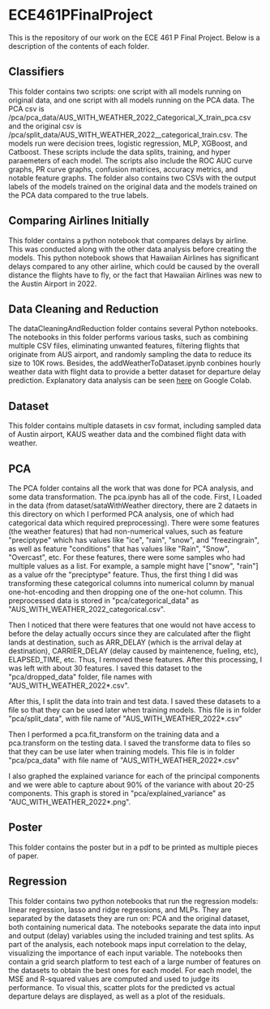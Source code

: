# ECE461PFinalProject
This is the repository of our work on the ECE 461 P Final Project. Below is a description of the contents of each folder.

## Classifiers
This folder contains two scripts: one script with all models running on original data, and one script with all models running on the PCA data. The PCA csv is /pca/pca_data/AUS_WITH_WEATHER_2022_Categorical_X_train_pca.csv and the original csv is /pca/split_data/AUS_WITH_WEATHER_2022__categorical_train.csv. The models run were decision trees, logistic regression, MLP, XGBoost, and Catboost. These scripts include the data splits, training, and hyper paraemeters of each model. The scripts also include the ROC AUC curve graphs, PR curve graphs, confusion matrices, accuracy metrics, and notable feature graphs. The folder also contains two CSVs with the output labels of the models trained on the original data and the models trained on the PCA data compared to the true labels.

## Comparing Airlines Initially
This folder contains a python notebook that compares delays by airline. This was conducted along with the other data analysis before creating the models. This python notebook shows that Hawaiian Airlines has significant delays compared to any other airline, which could be caused by the overall distance the flights have to fly, or the fact that Hawaiian Airlines was new to the Austin Airport in 2022.

## Data Cleaning and Reduction
The dataCleaningAndReduction folder contains several Python notebooks. The notebooks in this folder performs various tasks, such as combining multiple CSV files, eliminating unwanted features, filtering flights that originate from AUS airport, and randomly sampling the data to reduce its size to 10K rows. Besides, the addWeatherToDataset.ipynb conbines hourly weather data with flight data to provide a better dataset for departure delay prediction.
Explanatory data analysis can be seen [here](https://colab.research.google.com/github/neeley-pate/ECE461PFinalProject/blob/main/dataCleaningAndReduction/exploratoryDataAnalysisAustin.ipynb) on Google Colab.

## Dataset
This folder contains multiple datasets in csv format, including sampled data of Austin airport, KAUS weather data and the combined flight data with weather.

## PCA
The PCA folder contains all the work that was done for PCA analysis, and some data transformation. The pca.ipynb has all of the code. First, I Loaded in the data (from dataset/sataWithWeather directory, there are 2 dataets in this directory on which I performed PCA analysis, one of which had categorical data which required preprocessing). There were some features (the weather features) that had non-numerical values, such as feature "preciptype" which has values like "ice", "rain", "snow", and "freezingrain", as well as feature "conditions" that has values like "Rain", "Snow", "Overcast", etc. For these features, there were some samples who had multiple values as a list. For example, a sample might have ["snow", "rain"] as a value ofr the "preciptype" feature. Thus, the first thing I did was transforming these categorical columns into numerical column by manual one-hot-encoding and then dropping one of the one-hot column. This preprocessed data is stored in "pca/categorical_data" as "AUS_WITH_WEATHER_2022_categorical.csv".

Then I noticed that there were features that one would not have access to before the delay actually occurs since they are calculated after the flight lands at destination, such as ARR_DELAY (which is the arrival delay at destination), CARRIER_DELAY (delay caused by maintenence, fueling, etc), ELAPSED_TIME, etc. Thus, I removed these features. After this processing, I was left with about 30 features. I saved this dataset to the "pca/dropped_data" folder, file names with "AUS_WITH_WEATHER_2022*.csv".

After this, I split the data into train and test data. I saved these datasets to a file so that they can be used later when training models. This file is in folder "pca/split_data", with file name of "AUS_WITH_WEATHER_2022*.csv"

Then I performed a pca.fit_transform on the training data and a pca.transform on the testing data. I saved the transforme data to files so that they can be use later when training models. This file is in folder "pca/pca_data" with file name of "AUS_WITH_WEATHER_2022*.csv"

I also graphed the explained variance for each of the principal components and we were able to capture about 90% of the variance with about 20-25 components. This graph is stored in "pca/explained_variance" as "AUC_WITH_WEATHER_2022*.png".


## Poster
This folder contains the poster but in a pdf to be printed as multiple pieces of paper.

## Regression
This folder contains two python notebooks that run the regression models: linear regression, lasso and ridge regressions, and MLPs. They are separated by the datasets they are run on: PCA and the original dataset, both containing numerical data. The notebooks separate the data into input and output (delay) variables using the included training and test splits. As part of the analysis, each notebook maps input correlation to the delay, visualizing the importance of each input variable. The notebooks then contain a grid search platform to test each of a large number of features on the datasets to obtain the best ones for each model.  For each model, the MSE and R-squared values are computed and used to judge its performance. To visual this, scatter plots for the predicted vs actual departure delays are displayed, as well as a plot of the residuals. 
